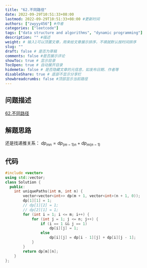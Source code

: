 ```yaml
---
title: "62.不同路径"
date: 2022-09-29T10:51:33+08:00
lastmod: 2022-09-29T10:51:33+08:00 #更新时间
authors: ["zwyyy456"] #作者
categories: ["leetcode"]
tags: ["data structure and algorithms", "dynamic programming"]
description: "" #描述
weight: # 输入1可以顶置文章，用来给文章展示排序，不填就默认按时间排序
slug: ""
draft: false # 是否为草稿
comments: false #是否展示评论
showToc: true # 显示目录
TocOpen: true # 自动展开目录
hidemeta: false # 是否隐藏文章的元信息，如发布日期、作者等
disableShare: true # 底部不显示分享栏
showbreadcrumbs: false #顶部显示当前路径
---
```

## 问题描述
[62.不同路径](https://leetcode.cn/problems/unique-paths/)

## 解题思路
还是找递推关系：
$dp_{mn} = dp_{(m-1)n} + dp_{m(n-1)}$

## 代码
```cpp
#include <vector>
using std::vector;
class Solution {
  public:
    int uniquePaths(int m, int n) {
        vector<vector<int>> dp(m + 1, vector<int>(n + 1, 0));
        dp[1][1] = 1;
        // dp[1][2] = 1;
        // dp[2][1] = 1;
        for (int i = 1; i <= m; i++) {
            for (int j = 1; j <= n; j++) {
                if (i == 1 && j == 1)
                    dp[i][j] = 1;
                else
                    dp[i][j] = dp[i - 1][j] + dp[i][j - 1];
            }
        }
        return dp[m][n];
    }
};
```

